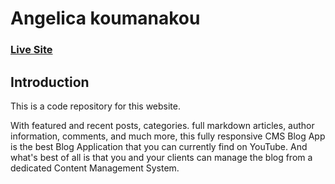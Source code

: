 # Angelica koumanakou

### [Live Site](https://angelicakoumanakou.com)

## Introduction

This is a code repository for this website.

With featured and recent posts, categories. full markdown articles, author information, comments, and much more, this fully responsive CMS Blog App is the best Blog Application that you can currently find on YouTube. And what's best of all is that you and your clients can manage the blog from a dedicated Content Management System.
